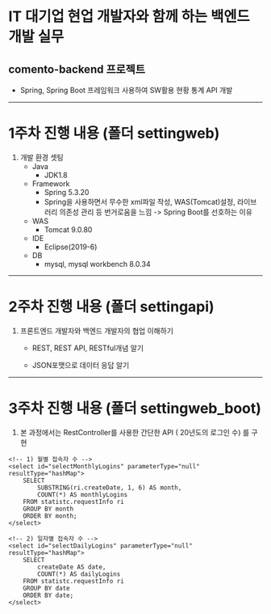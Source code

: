 # IT 대기업 현업 개발자와 함께 하는 백엔드 개발 실무

## comento-backend 프로젝트 
* Spring, Spring Boot 프레임워크 사용하여 SW활용 현황 통계 API 개발

***

# 1주차 진행 내용 (폴더 settingweb)
1. 개발 환경 셋팅 
   * Java
     + JDK1.8
   * Framework
     + Spring 5.3.20
     + Spring을 사용하면서 무수한 xml파일 작성, WAS(Tomcat)설정, 라이브러리 의존성 관리 등 번거로움을 느낌 ->  Spring Boot를 선호하는 이유
   * WAS
     + Tomcat 9.0.80
   * IDE
     + Eclipse(2019-6)
   * DB
     + mysql, mysql workbench 8.0.34

***
    
# 2주차 진행 내용 (폴더 settingapi)
1. 프론트엔드 개발자와 백엔드 개발자의 협업 이해하기
    * REST, REST API, RESTful개념 알기

    * JSON포맷으로 데이터 응답 알기

***
    
# 3주차 진행 내용 (폴더 settingweb_boot)

1. 본 과정에서는 RestController를 사용한 간단한 API ( 20년도의 로그인 수) 를 구현


```
<!-- 1) 월별 접속자 수 -->
<select id="selectMonthlyLogins" parameterType="null" resultType="hashMap">
    SELECT
        SUBSTRING(ri.createDate, 1, 6) AS month,
        COUNT(*) AS monthlyLogins
    FROM statistc.requestInfo ri
    GROUP BY month
    ORDER BY month;
</select>

<!-- 2) 일자별 접속자 수 -->
<select id="selectDailyLogins" parameterType="null" resultType="hashMap">
    SELECT
        createDate AS date,
        COUNT(*) AS dailyLogins
    FROM statistc.requestInfo ri
    GROUP BY date
    ORDER BY date;
</select>

```
